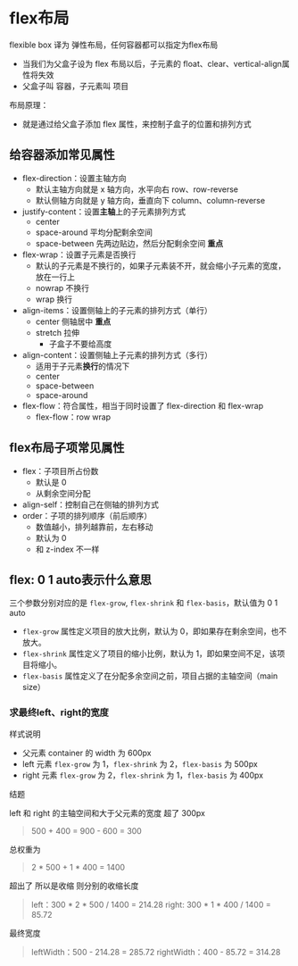 # flex布局

flexible box  译为  弹性布局，任何容器都可以指定为flex布局

- 当我们为父盒子设为  flex  布局以后，子元素的  float、clear、vertical-align属性将失效
- 父盒子叫  容器，子元素叫  项目

布局原理：

- 就是通过给父盒子添加  flex  属性，来控制子盒子的位置和排列方式

## 给容器添加常见属性

- flex-direction：设置主轴方向
  - 默认主轴方向就是  x  轴方向，水平向右   row、row-reverse
  - 默认侧轴方向就是  y  轴方向，垂直向下   column、column-reverse
- justify-content：设置**主轴**上的子元素排列方式
  - center
  - space-around   平均分配剩余空间
  - space-between  先两边贴边，然后分配剩余空间      **重点**
- flex-wrap：设置子元素是否换行
  - 默认的子元素是不换行的，如果子元素装不开，就会缩小子元素的宽度，放在一行上
  - nowrap  不换行
  - wrap  换行
- align-items：设置侧轴上的子元素的排列方式（单行）
  - center  侧轴居中             **重点**
  - stretch  拉伸
    - 子盒子不要给高度
- align-content：设置侧轴上子元素的排列方式（多行）
  - 适用于子元素**换行**的情况下
  - center
  - space-between
  - space-around
- flex-flow：符合属性，相当于同时设置了  flex-direction  和  flex-wrap
  - flex-flow：row  wrap

## flex布局子项常见属性

- flex：子项目所占份数
  - 默认是  0
  - 从剩余空间分配
- align-self：控制自己在侧轴的排列方式
- order：子项的排列顺序（前后顺序）
  - 数值越小，排列越靠前，左右移动
  - 默认为  0
  - 和  z-index  不一样



## flex: 0 1 auto表示什么意思

三个参数分别对应的是 `flex-grow`, `flex-shrink` 和 `flex-basis`，默认值为 0 1 auto

- `flex-grow` 属性定义项目的放大比例，默认为 0，即如果存在剩余空间，也不放大。
- `flex-shrink` 属性定义了项目的缩小比例，默认为 1，即如果空间不足，该项目将缩小。
- `flex-basis` 属性定义了在分配多余空间之前，项目占据的主轴空间（main size）

### 求最终left、right的宽度

样式说明

- 父元素 container 的 width 为 600px
- left 元素 `flex-grow` 为 1，`flex-shrink` 为 2，`flex-basis` 为 500px
- right 元素 `flex-grow` 为 2，`flex-shrink` 为 1，`flex-basis` 为 400px

结题

left 和 right 的主轴空间和大于父元素的宽度 超了 300px

> 500 + 400 = 900 - 600 = 300

总权重为

> 2 * 500 + 1 * 400 = 1400

超出了 所以是收缩 则分别的收缩长度

> left：300 * 2 * 500 / 1400 = 214.28
> right: 300 * 1 * 400 / 1400 = 85.72

最终宽度

> leftWidth：500 - 214.28 = 285.72
> rightWidth：400 - 85.72 = 314.28







